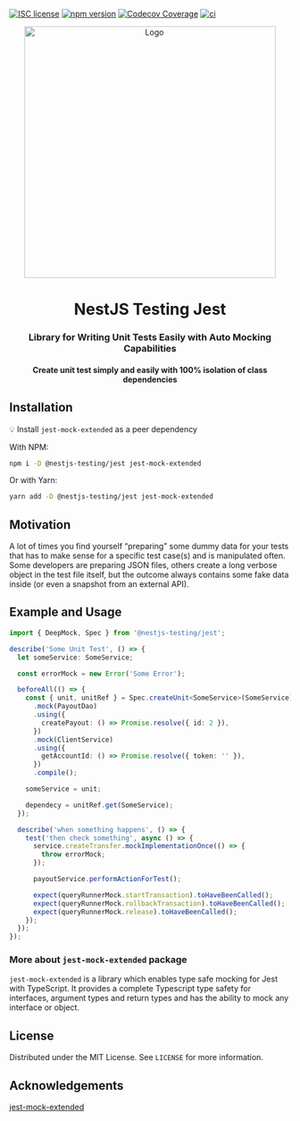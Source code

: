 [![ISC license](http://img.shields.io/badge/license-MIT-brightgreen.svg)](http://opensource.org/licenses/MIT)
[![npm version](http://img.shields.io/npm/v/@nestjs-testing/jest.svg?style=flat)](https://npmjs.org/package/@nestjs-testing/jest "View this project on npm")
[![Codecov Coverage](https://img.shields.io/codecov/c/github/omermorad/nestjs-testing/master.svg?style=flat-square)](https://codecov.io/gh/omermorad/nestjs-testing)
[![ci](https://github.com/omermorad/nestjs-testing/actions/workflows/ci.yml/badge.svg?branch=master)](https://github.com/omermorad/nestjs-testing/actions)

<p align="center">
  <img width="450" src="https://raw.githubusercontent.com/omermorad/nestjs-testing/master/logo.jpg" alt="Logo" />

  <h1 align="center">NestJS Testing Jest</h1>

  <h3 align="center">
    Library for Writing Unit Tests Easily with Auto Mocking Capabilities
  </h3>

  <h4 align="center">
    Create unit test simply and easily with 100% isolation of class dependencies
  </h4>
</p>

## Installation

💡 Install `jest-mock-extended` as a peer dependency

With NPM:
```bash
npm i -D @nestjs-testing/jest jest-mock-extended
```

Or with Yarn:
```bash
yarn add -D @nestjs-testing/jest jest-mock-extended
```

## Motivation
A lot of times you find yourself “preparing” some dummy data for your tests that
has to make sense for a specific test case(s) and is manipulated often.
Some developers are preparing JSON files, others create a long verbose object in
the test file itself, but the outcome always contains some fake data inside
(or even a snapshot from an external API).

## Example and Usage

```typescript
import { DeepMock, Spec } from '@nestjs-testing/jest';

describe('Some Unit Test', () => {
  let someService: SomeService;

  const errorMock = new Error('Some Error');

  beforeAll(() => {
    const { unit, unitRef } = Spec.createUnit<SomeService>(SomeService)
      .mock(PayoutDao)
      .using({
        createPayout: () => Promise.resolve({ id: 2 }),
      })
      .mock(ClientService)
      .using({
        getAccountId: () => Promise.resolve({ token: '' }),
      })
      .compile();

    someService = unit;

    dependecy = unitRef.get(SomeService);
  });

  describe('when something happens', () => {
    test('then check something', async () => {
      service.createTransfer.mockImplementationOnce(() => {
        throw errorMock;
      });

      payoutService.performActionForTest();

      expect(queryRunnerMock.startTransaction).toHaveBeenCalled();
      expect(queryRunnerMock.rollbackTransaction).toHaveBeenCalled();
      expect(queryRunnerMock.release).toHaveBeenCalled();
    });
  });
});
```

### More about `jest-mock-extended` package
`jest-mock-extended` is a library which enables type safe mocking for Jest with TypeScript.
It provides a complete Typescript type safety for interfaces, argument types and return types
and has the ability to mock any interface or object.

## License

Distributed under the MIT License. See `LICENSE` for more information.

## Acknowledgements

[jest-mock-extended](https://github.com/marak/Faker.js)
